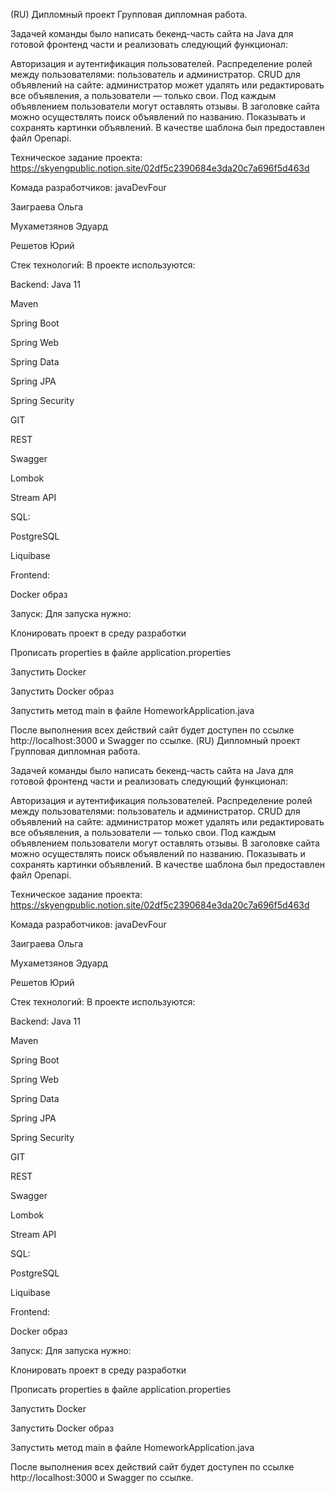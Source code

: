 (RU) Дипломный проект
Групповая дипломная работа. 

Задачей команды было написать бекенд-часть сайта на Java для готовой фронтенд части и реализовать следующий функционал:

Авторизация и аутентификация пользователей. Распределение ролей между пользователями: пользователь и администратор. CRUD для объявлений на сайте: администратор может удалять или редактировать все объявления, а пользователи — только свои. Под каждым объявлением пользователи могут оставлять отзывы. В заголовке сайта можно осуществлять поиск объявлений по названию. Показывать и сохранять картинки объявлений. В качестве шаблона был предоставлен файл Openapi.

Техническое задание проекта:
https://skyengpublic.notion.site/02df5c2390684e3da20c7a696f5d463d

Комада разработчиков: javaDevFour

Заиграева Ольга

Мухаметзянов Эдуард

Решетов Юрий

Стек технологий:
В проекте используются:

Backend:
Java 11

Maven

Spring Boot

Spring Web

Spring Data

Spring JPA

Spring Security

GIT

REST

Swagger

Lombok

Stream API

SQL:

PostgreSQL

Liquibase

Frontend:

Docker образ

Запуск:
Для запуска нужно:

Клонировать проект в среду разработки

Прописать properties в файле application.properties

Запустить Docker

Запустить Docker образ

Запустить метод main в файле HomeworkApplication.java

После выполнения всех действий сайт будет доступен по ссылке http://localhost:3000 и Swagger по ссылке.
(RU) Дипломный проект
Групповая дипломная работа. 

Задачей команды было написать бекенд-часть сайта на Java для готовой фронтенд части и реализовать следующий функционал:

Авторизация и аутентификация пользователей. Распределение ролей между пользователями: пользователь и администратор. CRUD для объявлений на сайте: администратор может удалять или редактировать все объявления, а пользователи — только свои. Под каждым объявлением пользователи могут оставлять отзывы. В заголовке сайта можно осуществлять поиск объявлений по названию. Показывать и сохранять картинки объявлений. В качестве шаблона был предоставлен файл Openapi.

Техническое задание проекта:
https://skyengpublic.notion.site/02df5c2390684e3da20c7a696f5d463d

Комада разработчиков: javaDevFour

Заиграева Ольга

Мухаметзянов Эдуард

Решетов Юрий

Стек технологий:
В проекте используются:

Backend:
Java 11

Maven

Spring Boot

Spring Web

Spring Data

Spring JPA

Spring Security

GIT

REST

Swagger

Lombok

Stream API

SQL:

PostgreSQL

Liquibase

Frontend:

Docker образ

Запуск:
Для запуска нужно:

Клонировать проект в среду разработки

Прописать properties в файле application.properties

Запустить Docker

Запустить Docker образ

Запустить метод main в файле HomeworkApplication.java

После выполнения всех действий сайт будет доступен по ссылке http://localhost:3000 и Swagger по ссылке.
